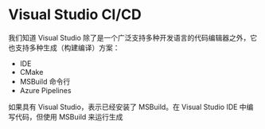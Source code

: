 #  Visual Studio CI/CD

我们知道 Visual Studio 除了是一个广泛支持多种开发语言的代码编辑器之外，它也支持多种生成（构建编译）方案：

* IDE
* CMake
* MSBuild 命令行
* Azure Pipelines

如果具有 Visual Studio，表示已经安装了 MSBuild。在 Visual Studio IDE 中编写代码，但使用 MSBuild 来运行生成